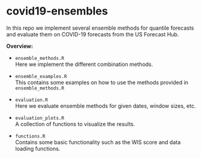 # covid19-ensembles
In this repo we implement several ensemble methods for quantile forecasts and evaluate them on COVID-19 forecasts from the US Forecast Hub.

**Overview:**
* `ensemble_methods.R`  
Here we implement the different combination methods.

* `ensemble_examples.R`  
This contains some examples on how to use the methods provided in `ensemble_methods.R`

* `evaluation.R`  
Here we evaluate ensemble methods for given dates, window sizes, etc.

* `evaluation_plots.R`  
A collection of functions to visualize the results.

* `functions.R`  
Contains some basic functionality such as the WIS score and data loading functions.
